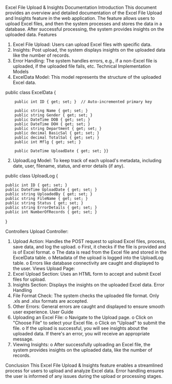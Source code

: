Excel File Upload & Insights Documentation
Introduction
This document provides an overview and detailed documentation of the Excel File Upload and Insights feature in the web application. The feature allows users to upload Excel files, and then the system processes and stores the data in a database. After successful processing, the system provides insights on the uploaded data.
Features
1.	Excel File Upload: Users can upload Excel files with specific data.
2.	Insights: Post upload, the system displays insights on the uploaded data like the number of records.
3.	Error Handling: The system handles errors, e.g., if a non-Excel file is uploaded, if the uploaded file fails, etc.
Technical Implementation
Models
1.	ExcelData Model: This model represents the structure of the uploaded Excel data.

public class ExcelData
{
         
        public int ID { get; set; }  // Auto-incremented primary key

        public string Name { get; set; }
        public string Gender { get; set; }
        public DateTime DOB { get; set; }
        public DateTime DOH { get; set; }
        public string Department { get; set; }
        public decimal BasicSal { get; set; }
        public decimal TotalSal { get; set; }
        public int Mflg { get; set; }

        public DateTime UploadDate { get; set; }}
2.	 UploadLog Model: To keep track of each upload's metadata, including date, user, filename, status, and error details (if any).

public class UploadLog
{

    public int ID { get; set; }
    public DateTime UploadDate { get; set; }
    public string UploadedBy { get; set; }
    public string FileName { get; set; }
    public string Status { get; set; }
    public string ErrorDetails { get; set; }
    public int NumberOfRecords { get; set; }
    
}


Controllers
Upload Controller:
1.	Upload Action: Handles the POST request to upload Excel files, process, save data, and log the upload.
o	First, it checks if the file is provided and is of Excel format.
o	The data is read from the Excel file and stored in the ExcelData table.
o	Metadata of the upload is logged into the UploadLog table.
o	Errors like database connectivity are caught and displayed to the user.
Views
Upload Page:
1.	Excel Upload Section: Uses an HTML form to accept and submit Excel files for upload.
2.	Insights Section: Displays the insights on the uploaded Excel data.
Error Handling
1.	File Format Check: The system checks the uploaded file format. Only .xls and .xlsx formats are accepted.
2.	Other Errors: General errors are caught and displayed to ensure smooth user experience.
User Guide
1.	Uploading an Excel File:
o	Navigate to the Upload page.
o	Click on "Choose File" to select your Excel file.
o	Click on "Upload" to submit the file.
o	If the upload is successful, you will see insights about the uploaded data. If there's an error, you will receive an appropriate message.
2.	Viewing Insights:
o	After successfully uploading an Excel file, the system provides insights on the uploaded data, like the number of records.


Conclusion
This Excel File Upload & Insights feature enables a streamlined process for users to upload and analyze Excel data. Error handling ensures the user is informed of any issues during the upload or processing stages.

